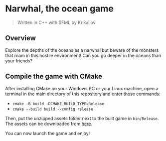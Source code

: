 # Narwhal, the ocean game
> Written in C++ with SFML by Krikaliov

## Overview

Explore the depths of the oceans as a narwhal but beware of the monsters that roam in this hostile environment! Can you go deeper in the oceans than your friends?

## Compile the game with CMake

After installing CMake on your Windows PC or your Linux machine, open a terminal in the main directory of this repository and enter those commands:

 - `cmake -B build -DCMAKE_BUILD_TYPE=Release`
 - `cmake --build build --config release`

Then, put the unzipped assets folder next to the built game in `bin/Release`. The assets can be downloaded from [here](https://drive.usercontent.google.com/download?id=1XcU_LXQ7d81uygKYocjEni47S8PpCk-t&export=download&authuser=0).

You can now launch the game and enjoy!
